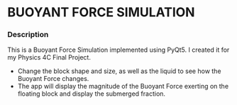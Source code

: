 # BUOYANT FORCE SIMULATION

### Description
This is a Buoyant Force Simulation implemented using PyQt5.
I created it for my Physics 4C Final Project.

* Change the block shape and size, as well as the liquid to see how the Buoyant Force changes.
* The app will display the magnitude of the Buoyant Force exerting on the floating block and display the submerged fraction.